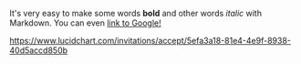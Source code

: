 It's very easy to make some words **bold** and other words *italic* with Markdown. You can even [link to Google!](http://google.com)

https://www.lucidchart.com/invitations/accept/5efa3a18-81e4-4e9f-8938-40d5accd850b

